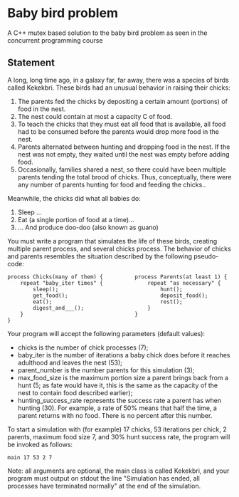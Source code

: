 # Baby bird problem
A C++ mutex based solution to the baby bird problem as seen in the concurrent programming course

## Statement
A long, long time ago, in a galaxy far, far away, there was a species of birds called Kekekbri. These birds
had an unusual behavior in raising their chicks:

1. The parents fed the chicks by depositing a certain amount (portions) of food in the nest.
2. The nest could contain at most a capacity C of food.
3. To teach the chicks that they must eat all food that is available, all food had to be consumed before
the parents would drop more food in the nest.
4. Parents alternated between hunting and dropping food in the nest. If the nest was not empty, they
waited until the nest was empty before adding food.
5. Occasionally, families shared a nest, so there could have been multiple parents tending the total
brood of chicks. Thus, conceptually, there were any number of parents hunting for food and feeding
the chicks..

Meanwhile, the chicks did what all babies do:

1. Sleep ...
2. Eat (a single portion of food at a time)...
3. ... And produce doo-doo (also known as guano)

You must write a program that simulates the life of these birds, creating multiple parent process, and several
chicks process. The behavior of chicks and parents resembles the situation described by the following
pseudo-code:

    process Chicks(many of them) {          process Parents(at least 1) {
        repeat "baby_iter times" {              repeat "as necessary" {
            sleep();                                hunt();
            get_food();                             deposit_food();
            eat();                                  rest();
            digest_and___();                    }
        }                                   }
    }

Your program will accept the following parameters (default values):

* chicks is the number of chick processes (7);
* baby_iter is the number of iterations a baby chick does before it reaches adulthood and leaves the
nest (53);
* parent_number is the number parents for this simulation (3);
* max_food_size is the maximum portion size a parent brings back from a hunt (5; as fate would
have it, this is the same as the capacity of the nest to contain food described earlier);
* hunting_success_rate represents the success rate a parent has when hunting (30). For
example, a rate of 50% means that half the time, a parent returns with no food. There is no percent
after this number.

To start a simulation with (for example) 17 chicks, 53 iterations per chick, 2 parents, maximum food size 7,
and 30% hunt success rate, the program will be invoked as follows:

    main 17 53 2 7

Note: all arguments are optional, the main class is called Kekekbri, and your program must output on
stdout the line "Simulation has ended, all processes have terminated normally"
at the end of the simulation.
